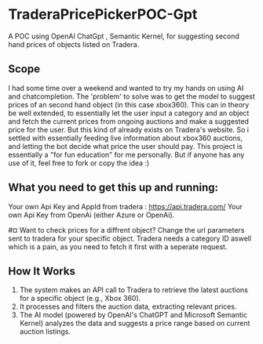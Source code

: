 # TraderaPricePickerPOC-Gpt
A POC using OpenAI ChatGpt , Semantic Kernel, for suggesting second hand prices of objects listed on Tradera.

## Scope
I had some time over a weekend and wanted to try my hands on using AI and chatcompletion. The 'problem' to solve was to get the model to suggest prices of an second hand object (in this case xbox360).
This can in theory be well extended, to essentially let the user input a category and an object and fetch the current prices from ongoing auctions and make a suggested price for the user. But this kind of already exists on Tradera's website.
So i settled with essentially feeding live information about xbox360 auctions, and letting the bot decide what price the user should pay.
This project is essentially a "for fun education" for me personally. But if anyone has any use of it, feel free to fork or copy the idea :) 

## What you need to get this up and running:
Your own Api Key and AppId from tradera : https://api.tradera.com/
Your own Api Key from OpenAi (either Azure or OpenAi).

#¤ Want to check prices for a diffrent object?
Change the url parameters sent to tradera for your specific object. Tradera needs a category ID aswell which is a pain, as you need to fetch it first with a seperate request.
 
## How It Works
1. The system makes an API call to Tradera to retrieve the latest auctions for a specific object (e.g., Xbox 360).
2. It processes and filters the auction data, extracting relevant prices.
3. The AI model (powered by OpenAI's ChatGPT and Microsoft Semantic Kernel) analyzes the data and suggests a price range based on current auction listings.
